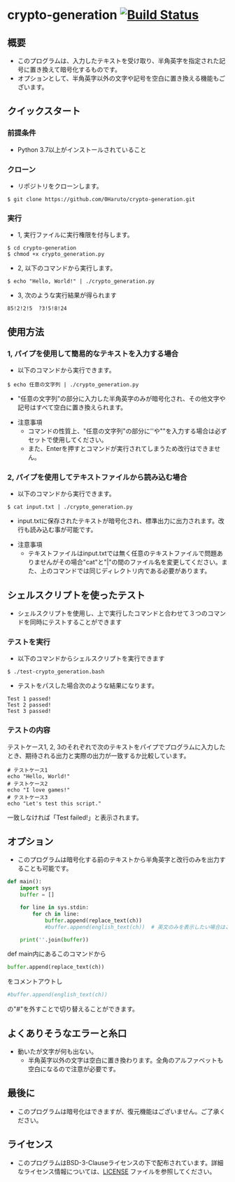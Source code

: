 # crypto-generation [![Build Status](https://github.com/0Haruto/robosystem-test/actions/workflows/test.yml/badge.svg)](https://github.com/0Haruto/robosystem-test/actions/workflows/test.yml)

## 概要
- このプログラムは、入力したテキストを受け取り、半角英字を指定された記号に置き換えて暗号化するものです。
- オプションとして、半角英字以外の文字や記号を空白に置き換える機能もございます。

## クイックスタート
### 前提条件
- Python 3.7以上がインストールされていること
### クローン
- リポジトリをクローンします。 
```
$ git clone https://github.com/0Haruto/crypto-generation.git
```
### 実行

- 1, 実行ファイルに実行権限を付与します。
```
$ cd crypto-generation
$ chmod +x crypto_generation.py
```

- 2, 以下のコマンドから実行します。
```
$ echo "Hello, World!" | ./crypto_generation.py
```
- 3, 次のような実行結果が得られます
```
85!2!2!5  ?3!5!8!24
```

## 使用方法

### 1, パイプを使用して簡易的なテキストを入力する場合

- 以下のコマンドから実行できます。

```
$ echo 任意の文字列 | ./crypto_generation.py
```

- "任意の文字列"の部分に入力した半角英字のみが暗号化され、その他文字や記号はすべて空白に置き換えられます。

* 注意事項
	- コマンドの性質上、"任意の文字列"の部分に''や""を入力する場合は必ずセットで使用してください。
	- また、Enterを押すとコマンドが実行されてしまうため改行はできません。

### 2, パイプを使用してテキストファイルから読み込む場合

- 以下のコマンドから実行できます。

```
$ cat input.txt | ./crypto_generation.py
```

- input.txtに保存されたテキストが暗号化され、標準出力に出力されます。改行も読み込む事が可能です。

* 注意事項
	- テキストファイルはinput.txtでは無く任意のテキストファイルで問題ありませんがその場合"cat"と"|"の間のファイル名を変更してください。また、上のコマンドでは同じディレクトリ内である必要があります。

## シェルスクリプトを使ったテスト

- シェルスクリプトを使用し、上で実行したコマンドと合わせて３つのコマンドを同時にテストすることができます

### テストを実行
- 以下のコマンドからシェルスクリプトを実行できます
```
$ ./test-crypto_generation.bash
```
- テストをパスした場合次のような結果になります。
```
Test 1 passed!
Test 2 passed!
Test 3 passed!
```
### テストの内容
テストケース1, 2, 3のそれぞれで次のテキストをパイプでプログラムに入力したとき、期待される出力と実際の出力が一致するか比較しています。
```
# テストケース1
echo "Hello, World!"
# テストケース2
echo "I love games!"
# テストケース3
echo "Let's test this script."
```
一致しなければ「Test  failed!」と表示されます。

## オプション
- このプログラムは暗号化する前のテキストから半角英字と改行のみを出力することも可能です。
``` crypto_generation.py
def main():
    import sys
    buffer = []

    for line in sys.stdin:
        for ch in line:
            buffer.append(replace_text(ch))
            #buffer.append(english_text(ch))  # 英文のみを表示したい場合はこちらを使用

    print(''.join(buffer))
```
def main内にあるこのコマンドから
``` crypto_generation.py
buffer.append(replace_text(ch))
```
をコメントアウトし
``` crypto_generation.py
#buffer.append(english_text(ch)) 
```
の"#"を外すことで切り替えることができます。

## よくありそうなエラーと糸口

- 動いたが文字が何も出ない。
	- 半角英字以外の文字は空白に置き換わります。全角のアルファベットも空白になるので注意が必要です。

## 最後に
- このプログラムは暗号化はできますが、復元機能はございません。ご了承ください。
## ライセンス
- このプログラムはBSD-3-Clauseライセンスの下で配布されています。詳細なライセンス情報については、[LICENSE](./LICENSE) ファイルを参照してください。
